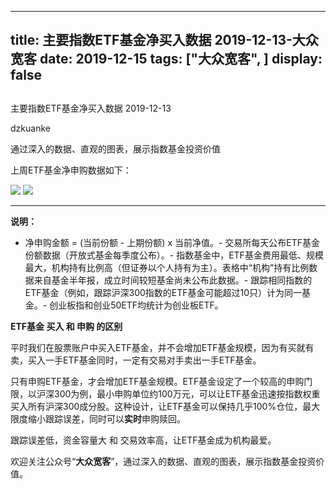 
---
title:   主要指数ETF基金净买入数据 2019-12-13-大众宽客
date: 2019-12-15
tags: ["大众宽客", ]
display: false
---


## 



主要指数ETF基金净买入数据 2019-12-13




dzkuanke




通过深入的数据、直观的图表，展示指数基金投资价值


上周ETF基金净申购数据如下：



<img class="rich_pages js_insertlocalimg" data-ratio="1.1896551724137931" data-s="300,640" src="https://mmbiz.qpic.cn/mmbiz_png/PKw3FQPmhIgfGe9DlY0NNbibKicV0wZ9bpObHNqPFmJE9JBGL07m9pfUSohHSU4GBlFx4QWdzjIyz0OGLKZu6gDw/640?wx_fmt=png" data-type="png" data-w="928" style=""/>

<img class="rich_pages js_insertlocalimg" data-ratio="1.1387163561076605" data-s="300,640" src="https://mmbiz.qpic.cn/mmbiz_png/PKw3FQPmhIgfGe9DlY0NNbibKicV0wZ9bpxZoTE6ic37bVYFOIqLC7gcibVm3oGKIwDOPxhhuRl9mt1oLtK2wZxuSw/640?wx_fmt=png" data-type="png" data-w="966" style=""/>

****

**说明：**
- 净申购金额 = (当前份额 - 上期份额) x 当前净值。- 交易所每天公布ETF基金份额数据（开放式基金每季度公布）。- 指数基金中，ETF基金费用最低、规模最大，机构持有比例高（但证券以个人持有为主）。表格中“机构”持有比例数据来自基金半年报，成立时间较短基金尚未公布此数据。- 跟踪相同指数的ETF基金（例如，跟踪沪深300指数的ETF基金可能超过10只）计为同一基金。- 创业板指和创业50ETF均统计为创业板ETF。






**ETF基金 买入 和 申购 的区别**



平时我们在股票账户中买入ETF基金，并不会增加ETF基金规模，因为有买就有卖，买入一手ETF基金同时，一定有交易对手卖出一手ETF基金。



只有申购ETF基金，才会增加ETF基金规模。ETF基金设定了一个较高的申购门限，以沪深300为例，最小申购单位约100万元，可以让ETF基金迅速按指数权重买入所有沪深300成分股。这种设计，让ETF基金可以保持几乎100%仓位，最大限度缩小跟踪误差，同时可以**实时**申购赎回。



跟踪误差低，资金容量大&nbsp;和 交易效率高，让ETF基金成为机构最爱。





欢迎关注公众号“**大众宽客**”，通过深入的数据、直观的图表，展示指数基金投资价值。








